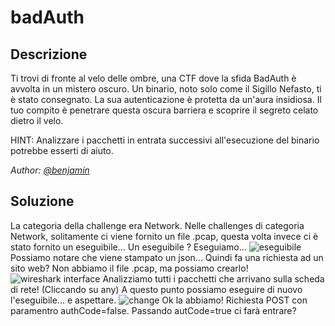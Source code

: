  # badAuth

## Descrizione
Ti trovi di fronte al velo delle ombre, una CTF dove la sfida BadAuth è avvolta in un mistero oscuro. Un binario, noto solo come il Sigillo Nefasto, ti è stato consegnato. La sua autenticazione è protetta da un'aura insidiosa. Il tuo compito è penetrare questa oscura barriera e scoprire il segreto celato dietro il velo.

HINT: Analizzare i pacchetti in entrata successivi all'esecuzione del binario potrebbe esserti di aiuto.

*Author: [@benjamin](https://github.com/b3nj4m1no)*

## Soluzione
La categoria della challenge era Network.
Nelle challenges di categoria Network, solitamente ci viene fornito un file .pcap, questa volta invece ci è stato fornito un eseguibile... Un eseguibile ?
Eseguiamo...
![eseguibile](https://i.postimg.cc/2S8PWfSr/eseguibile.png)
Possiamo notare che viene stampato un json... Quindi fa una richiesta ad un sito web?
Non abbiamo il file .pcap, ma possiamo crearlo!
![wireshark interface](https://i.postimg.cc/qB6BtyZj/wireshark.png)
Analizziamo tutti i pacchetti che arrivano sulla scheda di rete! (Cliccando su any)
A questo punto possiamo eseguire di nuovo l'eseguibile... e aspettare.
![change](https://i.postimg.cc/MGzXVHjX/change.png)
Ok la abbiamo! Richiesta POST con paramentro authCode=false.
Passando autCode=true ci farà entrare?

